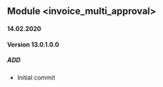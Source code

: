 ## Module <invoice_multi_approval>

#### 14.02.2020
#### Version 13.0.1.0.0
##### ADD
- Initial commit
